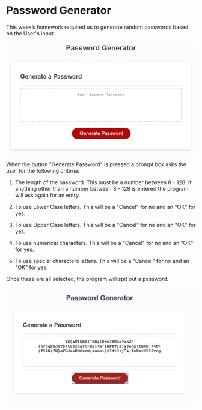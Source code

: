 # Password Generator

This week’s homework required us to generate random passwords based on the User's input. 



![Picture of Password Generator](./Assets/Empty.png)

When the button "Generate Password" is pressed a prompt box asks the user for the following criteria:

1. The length of the password. This must be a number between 8 - 128. If anything other than a number between 8 - 128 is entered the program will ask again for an entry. 

2. To use Lower Case letters. This will be a "Cancel" for no and an "OK" for yes. 

3. To use Upper Case letters. This will be a "Cancel" for no and an "OK" for yes. 

4. To use numerical characters. This will be a "Cancel" for no and an "OK" for yes. 

5. To use special characters letters. This will be a "Cancel" for no and an "OK" for yes. 

Once these are all selected, the program will spit out a password. 

![Picture of Password Generator](./Assets/Filled.png)

